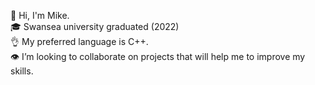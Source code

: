 👋 Hi, I'm Mike.  
🎓 Swansea university graduated (2022)  
👌 My preferred language is C++.  
👁 I’m looking to collaborate on projects that will help me to improve my skills.  
